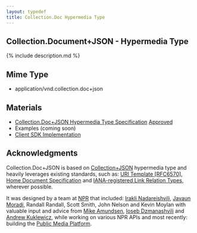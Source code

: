 ```yaml
---
layout: typedef
title: Collection.Doc Hypermedia Type
---
```


## Collection.Document+JSON - Hypermedia Type

{% include description.md %}

## Mime Type

- application/vnd.collection.doc+json

## Materials

- [Collection.Doc+JSON Hypermedia Type Specification](/spec.html) <span class="reg-approved"><a href="http://www.iana.org/assignments/media-types/application/vnd.collection.doc+json">Approved</a></span>
- Examples (coming soon)
- [Client SDK Implementation](/client.html)

## Acknowledgments

Collection.Doc+JSON is based on [Collection+JSON](http://amundsen.com/media-types/collection/format/) hypermedia type and heavily leverages existing standards, such as: [URI Template [RFC6570]](http://tools.ietf.org/html/rfc6570), [Home Document Specification](http://tools.ietf.org/html/draft-nottingham-json-home-03) and [IANA-registered Link Relation Types](http://www.iana.org/assignments/link-relations/link-relations.xhtml), wherever possible.

It was designed by a team at [NPR](https://www.npr.org) that included: [Irakli Nadareishvili](https://twitter.com/inadarei/), [Javaun Moradi](https://twitter.com/javaun), Randall Randall, Scott Smith, John Nelson and Kevin Moylan with valuable input and advice from [Mike Amundsen](https://github.com/mamund), [Ioseb Dzmanashvili](https://github.com/ioseb) and [Andrew Kuklewicz](https://github.com/kookster), while working on various NPR APIs and most recently: building the [Public Media Platform](http://docs.pmp.io).
